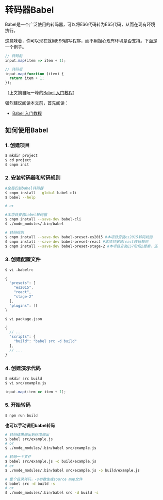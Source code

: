 # 转码器Babel

Babel是一个广泛使用的转码器，可以将ES6代码转为ES5代码，从而在现有环境执行。

这意味着，你可以现在就用ES6编写程序，而不用担心现有环境是否支持。下面是一个例子。

```JavaScript
// 转码前
input.map(item => item + 1);

// 转码后
input.map(function (item) {
  return item + 1;
});
```

（上文摘自阮一峰的[Babel 入门教程](http://www.ruanyifeng.com/blog/2016/01/babel.html)）

强烈建议阅读本文前，首先阅读：

- [Babel 入门教程](http://www.ruanyifeng.com/blog/2016/01/babel.html)

## 如何使用Babel

### 1. 创建项目

```sh
$ mkdir project
$ cd project
$ cnpm init
```

### 2. 安装转码器和转码规则

```sh
#全局安装babel转码器
$ cnpm install --global babel-cli
$ babel --help

# or

#本项目安装babel转码器
$ cnpm install --save-dev babel-cli
$ ./node_modules/.bin/babel

# 转码规则
$ cnpm install --save-dev babel-preset-es2015 #本项目安装es2015转码规则
$ cnpm install --save-dev babel-preset-react #本项目安装react转码规则
$ cnpm install --save-dev babel-preset-stage-2 #本项目安装ES7阶段2提案，还有0/1/3等阶段提案
```

### 3. 创建配置文件

```sh
$ vi .babelrc
```

```JavaScript
{
  "presets": [
    "es2015",
    "react",
    "stage-2"
  ],
  "plugins": []
}
```

```sh
$ vi package.json
```

```JavaScript
{
  // ...
  "scripts": {
    "build": "babel src -d build"
  },
  // ...
}
```

### 4. 创建演示代码

```sh
$ mkdir src build
$ vi src/example.js
```

```JavaScript
input.map(item => item + 1);
```

### 5. 开始转码

```sh
$ npm run build
```

**也可以手动调用babel转码**

```sh
# 转码结果输出到标准输出
$ babel src/example.js
# or
$ ./node_modules/.bin/babel src/example.js

# 转码一个文件
$ babel src/example.js -o build/example.js
# or
$ ./node_modules/.bin/babel src/example.js -o build/example.js

# 整个目录转码，-s参数生成source map文件
$ babel src -d build -s
# or
$ ./node_modules/.bin/babel src -d build -s
```
